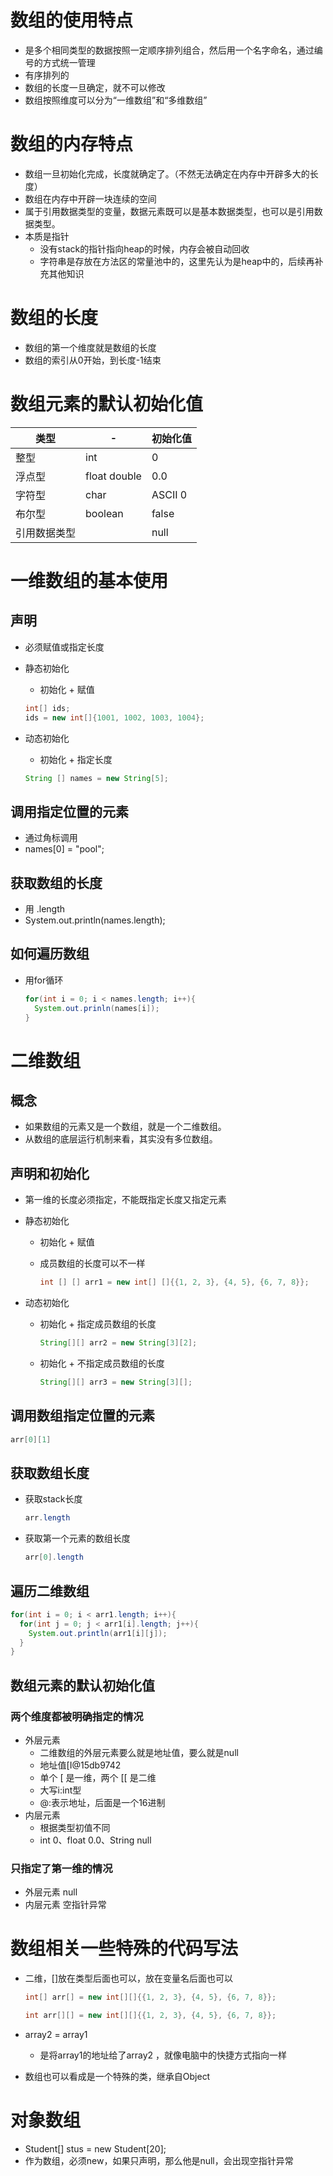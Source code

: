 # 数组的使用特点

- 是多个相同类型的数据按照一定顺序排列组合，然后用一个名字命名，通过编号的方式统一管理
- 有序排列的
- 数组的长度一旦确定，就不可以修改
- 数组按照维度可以分为“一维数组”和“多维数组”

# 数组的内存特点

- 数组一旦初始化完成，长度就确定了。（不然无法确定在内存中开辟多大的长度）
- 数组在内存中开辟一块连续的空间
- 属于引用数据类型的变量，数据元素既可以是基本数据类型，也可以是引用数据类型。
- 本质是指针
  - 没有stack的指针指向heap的时候，内存会被自动回收
  - 字符串是存放在方法区的常量池中的，这里先认为是heap中的，后续再补充其他知识

# 数组的长度

- 数组的第一个维度就是数组的长度
- 数组的索引从0开始，到长度-1结束

# 数组元素的默认初始化值

| 类型         | -             | 初始化值 |
| ------------ | ------------- | -------- |
| 整型         | int           | 0        |
| 浮点型       | float  double | 0.0      |
| 字符型       | char          | ASCII 0  |
| 布尔型       | boolean       | false    |
| 引用数据类型 |               | null     |

# 一维数组的基本使用

## 声明

- 必须赋值或指定长度

- 静态初始化

  - 初始化 + 赋值

  ```java
  int[] ids;
  ids = new int[]{1001, 1002, 1003, 1004};
  ```

- 动态初始化

  - 初始化 + 指定长度

  ```java
  String [] names = new String[5];
  ```

## 调用指定位置的元素

- 通过角标调用
- names[0] = "pool";

## 获取数组的长度

- 用 .length
- System.out.println(names.length);

## 如何遍历数组

- 用for循环

  ```java
  for(int i = 0; i < names.length; i++){
  	System.out.prinln(names[i]);
  }
  ```

# 二维数组

## 概念

- 如果数组的元素又是一个数组，就是一个二维数组。
- 从数组的底层运行机制来看，其实没有多位数组。

## 声明和初始化

- 第一维的长度必须指定，不能既指定长度又指定元素 

- 静态初始化

  - 初始化 + 赋值

  - 成员数组的长度可以不一样

    ```java
    int [] [] arr1 = new int[] []{{1, 2, 3}, {4, 5}, {6, 7, 8}}; 
    ```

- 动态初始化

  - 初始化 + 指定成员数组的长度

    ```java
    String[][] arr2 = new String[3][2];
    ```

  - 初始化 + 不指定成员数组的长度

    ```java
    String[][] arr3 = new String[3][]; 
    ```

## 调用数组指定位置的元素

```java
arr[0][1]
```

## 获取数组长度

- 获取stack长度

  ```java
  arr.length
  ```

- 获取第一个元素的数组长度

  ```java
  arr[0].length
  ```

## 遍历二维数组

```java
for(int i = 0; i < arr1.length; i++){
  for(int j = 0; j < arr1[i].length; j++){ 
    System.out.println(arr1[i][j]);
  }
} 
```

## 数组元素的默认初始化值

### 两个维度都被明确指定的情况

- 外层元素
  - 二维数组的外层元素要么就是地址值，要么就是null
  - 地址值[I@15db9742
  - 单个 [ 是一维，两个 [[ 是二维 
  - 大写i:int型
  - @:表示地址，后面是一个16进制 
- 内层元素
  - 根据类型初值不同
  - int 0、float 0.0、String null

### 只指定了第一维的情况

- 外层元素 null
- 内层元素 空指针异常

# 数组相关一些特殊的代码写法

- 二维，[]放在类型后面也可以，放在变量名后面也可以

  ```java
  int[] arr[] = new int[][]{{1, 2, 3}, {4, 5}, {6, 7, 8}};
  
  int arr[][] = new int[][]{{1, 2, 3}, {4, 5}, {6, 7, 8}};
  ```

- array2 = array1 

  - 是将array1的地址给了array2 ，就像电脑中的快捷方式指向一样 

- 数组也可以看成是一个特殊的类，继承自Object

# 对象数组

- Student[] stus = new Student[20];
- 作为数组，必须new，如果只声明，那么他是null，会出现空指针异常
